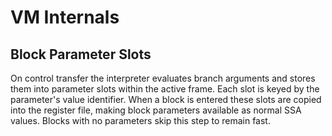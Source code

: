 # VM Internals

## Block Parameter Slots

On control transfer the interpreter evaluates branch arguments and stores them
into parameter slots within the active frame. Each slot is keyed by the
parameter's value identifier. When a block is entered these slots are copied
into the register file, making block parameters available as normal SSA values.
Blocks with no parameters skip this step to remain fast.
